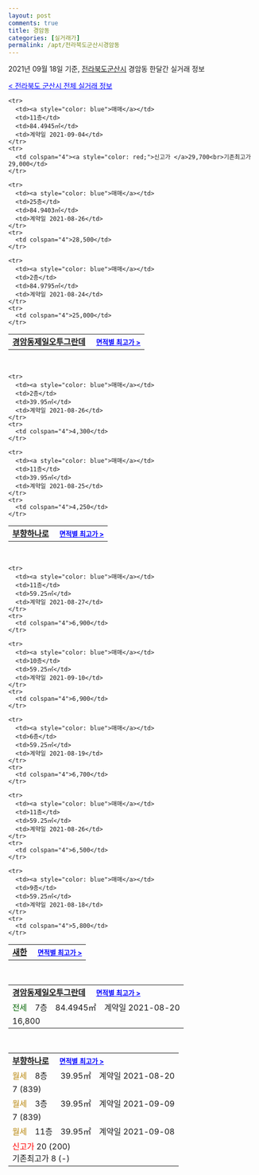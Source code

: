```yaml
---
layout: post
comments: true
title: 경암동
categories: [실거래가]
permalink: /apt/전라북도군산시경암동
---
```


2021년 09월 18일 기준, <a href="/apt/전라북도군산시">전라북도군산시</a> 경암동 한달간 실거래 정보

<a style="color: blue;" href="/apt/전라북도군산시">< 전라북도 군산시 전체 실거래 정보</a>
<!---- start ---->
<table>
  <tr>
    <td colspan="4" style="font-weight: bold;"><a href="/apt/전라북도군산시경암동경암동제일오투그란데">경암동제일오투그란데</a> &nbsp;&nbsp;&nbsp; <a style="color: blue; font-size: smaller;" href="/apt/전라북도군산시경암동경암동제일오투그란데">면적별 최고가 ></a></td>
  </tr>
    
    <tr>
      <td><a style="color: blue">매매</a></td>
      <td>11층</td>
      <td>84.4945㎡</td>
      <td>계약일 2021-09-04</td>
    </tr>
    <tr>
      <td colspan="4"><a style="color: red;">신고가 </a>29,700<br>기존최고가 29,000</td>
    </tr>
      
    <tr>
      <td><a style="color: blue">매매</a></td>
      <td>25층</td>
      <td>84.9403㎡</td>
      <td>계약일 2021-08-26</td>
    </tr>
    <tr>
      <td colspan="4">28,500</td>
    </tr>
      
    <tr>
      <td><a style="color: blue">매매</a></td>
      <td>2층</td>
      <td>84.9795㎡</td>
      <td>계약일 2021-08-24</td>
    </tr>
    <tr>
      <td colspan="4">25,000</td>
    </tr>
      
</table>
<br>
<table>
  <tr>
    <td colspan="4" style="font-weight: bold;"><a href="/apt/전라북도군산시경암동부향하나로">부향하나로</a> &nbsp;&nbsp;&nbsp; <a style="color: blue; font-size: smaller;" href="/apt/전라북도군산시경암동부향하나로">면적별 최고가 ></a></td>
  </tr>
    
    <tr>
      <td><a style="color: blue">매매</a></td>
      <td>2층</td>
      <td>39.95㎡</td>
      <td>계약일 2021-08-26</td>
    </tr>
    <tr>
      <td colspan="4">4,300</td>
    </tr>
      
    <tr>
      <td><a style="color: blue">매매</a></td>
      <td>11층</td>
      <td>39.95㎡</td>
      <td>계약일 2021-08-25</td>
    </tr>
    <tr>
      <td colspan="4">4,250</td>
    </tr>
      
</table>
<br>
<table>
  <tr>
    <td colspan="4" style="font-weight: bold;"><a href="/apt/전라북도군산시경암동새한">새한</a> &nbsp;&nbsp;&nbsp; <a style="color: blue; font-size: smaller;" href="/apt/전라북도군산시경암동새한">면적별 최고가 ></a></td>
  </tr>
    
    <tr>
      <td><a style="color: blue">매매</a></td>
      <td>11층</td>
      <td>59.25㎡</td>
      <td>계약일 2021-08-27</td>
    </tr>
    <tr>
      <td colspan="4">6,900</td>
    </tr>
      
    <tr>
      <td><a style="color: blue">매매</a></td>
      <td>10층</td>
      <td>59.25㎡</td>
      <td>계약일 2021-09-10</td>
    </tr>
    <tr>
      <td colspan="4">6,900</td>
    </tr>
      
    <tr>
      <td><a style="color: blue">매매</a></td>
      <td>6층</td>
      <td>59.25㎡</td>
      <td>계약일 2021-08-19</td>
    </tr>
    <tr>
      <td colspan="4">6,700</td>
    </tr>
      
    <tr>
      <td><a style="color: blue">매매</a></td>
      <td>11층</td>
      <td>59.25㎡</td>
      <td>계약일 2021-08-26</td>
    </tr>
    <tr>
      <td colspan="4">6,500</td>
    </tr>
      
    <tr>
      <td><a style="color: blue">매매</a></td>
      <td>9층</td>
      <td>59.25㎡</td>
      <td>계약일 2021-08-18</td>
    </tr>
    <tr>
      <td colspan="4">5,800</td>
    </tr>
      
</table>
<br>
<table>
  <tr>
    <td colspan="4" style="font-weight: bold;"><a href="/apt/전라북도군산시경암동경암동제일오투그란데">경암동제일오투그란데</a> &nbsp;&nbsp;&nbsp; <a style="color: blue; font-size: smaller;" href="/apt/전라북도군산시경암동경암동제일오투그란데">면적별 최고가 ></a></td>
  </tr>
    
  <tr>
    <td><a style="color: darkgreen">전세</a></td>
    <td>7층</td>
    <td>84.4945㎡</td>
    <td>계약일 2021-08-20</td>
  </tr>
  <tr>
    <td colspan="4">16,800</td>
  </tr>
    
</table>
<br>
<table>
  <tr>
    <td colspan="4" style="font-weight: bold;"><a href="/apt/전라북도군산시경암동부향하나로">부향하나로</a> &nbsp;&nbsp;&nbsp; <a style="color: blue; font-size: smaller;" href="/apt/전라북도군산시경암동부향하나로">면적별 최고가 ></a></td>
  </tr>
    
  <tr>
    <td><a style="color: darkgoldenrod">월세</a></td>
    <td>8층</td>
    <td>39.95㎡</td>
    <td>계약일 2021-08-20</td>
  </tr>
  <tr>
    <td colspan="4">7 (839)</td>
  </tr>
    
  <tr>
    <td><a style="color: darkgoldenrod">월세</a></td>
    <td>3층</td>
    <td>39.95㎡</td>
    <td>계약일 2021-09-09</td>
  </tr>
  <tr>
    <td colspan="4">7 (839)</td>
  </tr>
    
  <tr>
    <td><a style="color: darkgoldenrod">월세</a></td>
    <td>11층</td>
    <td>39.95㎡</td>
    <td>계약일 2021-09-08</td>
  </tr>
  <tr>
    <td colspan="4"><a style="color: red;">신고가 </a>20 (200)<br>기존최고가 8 (-)</td>
  </tr>
    
</table>
<!---- end ---->
    